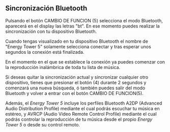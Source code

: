 ## Sincronización Bluetooth

Pulsando el botón CAMBIO DE FUNCION (5) selecciona el modo Bluetooth, aparecerá en el display las letras "bt".
En ese momento puedes realizar la sincronización con tu dispositivo Bluetooth.

Cuando tengas visualizado en tu dispositivo Bluetooth el nombre de "Energy Tower 5" solamente selecciona conectar y tras esperar unos segundos la conexión está finalizada.

En el momento en el que se establece la conexión ya puedes comenzar con la reproducción inalámbrica de toda tu lista de música.

Si deseas quitar la sincronización actual y sincronizar cualquier otro dispositivo, tienes que presionar el botón (4) durante 2 segundos y comenzará una nueva búsqueda, ó también puedes salir del modo Bluetooth y volver a entrar con el botón CAMBIO DE FUNCION(5).

Además, el *Energy Tower 5* incluye los perfiles Bluetooth A2DP (Advanced Audio Distribution Profile) mediante el cual podrás escuchar tu música en estéreo, y AVRCP (Audio Video Remote Control Profile) mediante el cual podrás controlar la reproducción de tu música desde el propio *Energy Tower 5* o desde su control remoto.

